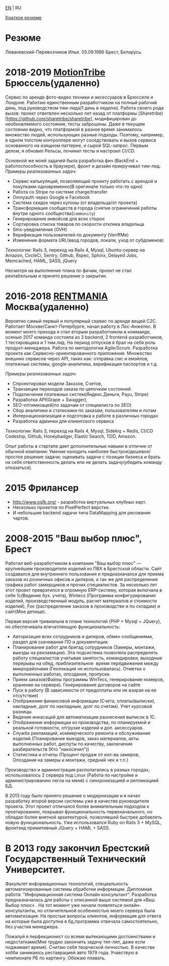 [EN](cv_en.md) | RU

[Краткое резюме](README_ru.md)

# Резюме
Леваневский-Перевозчиков Илья. 05.09.1986 Брест, Беларусь.

# 2018-2019 [MotionTribe](https://motiontribe.io) Брюссель(удаленно)
Сервис по аренде фото-видео техники и аксессуаров в Брюсселе и Лондоне. Работаю единственным разработчиком на полный рабочий день, под руководством тим-лида(1 день в неделю). Работа своего рода вызов: проект ответвлен несколько лет назад от платформы (Sharetribe)[https://github.com/sharetribe/sharetribe], модифицирован до необновляемого состояния, тесты заброшены.
Даже в текущем состоянии видно, что платформой в разное время занималось множество людей, использующих разные подходы. Поэтому, например, в одном толстом контроллере могут соседствовать и вызов сервиса основанного на изящном паттерне, и сырой SQL-запрос. Первым делом, я обновил Рельсы, починил тесты и настроил CI/CD.

Основной же моей задачей была разработка фич (BackEnd + работоспособность в браузере), фронт и дизайн прикручивал тим-лид.
*Примеры реализованных задач:*
  * Сервис калькуляций, позволяющий проекту работать с арендой и покупками одновременно(В оригинале только что-то одно)
  * Работа со Stripe по системе charge/transfer
  * Omnyauth через Google и Facebook
  * Система скидок через купоны (от владельца/от проекта)
  * Трансформация сообществ в города (снятие ограничений работы внутри одного сообщества(`community`)
  * Генерирование инвойсов для всех сторон
  * Сортировка списка товаров по скорости отклика владельца
  * Sms-уведомления (OVH)
  * Верификация пользователей по документу (VeriffMe)
  * Изменение формата URL(ввод городов, локали, уход от субдоменов)

*Технологии:* Rails 3, переход на Rails 4, Mysql, Ubuntu-сервер на Amazon, CircleCi, Sentry, Github, Rspec, Sphinx, Delayed Jobs, Memcached, HAML, SASS, jQuery

Несмотря на выполнение плана по фичам, проект не стал рентабельным и принято решение о закрытии.

# 2016-2018 [RENTMANIA](http://rentmania.com) Москва(удаленно)
Вероятно самый первый и популярный сервис по аренде вещей С2С. Работает Москве/Санкт-Петербурге, начал работу в Лос-Анжелес. В момент моего прихода я стал вторым разработчиком в комманде, осенью 2017 команда состояла из 3 backend, 2 frontend-разработчиков, 1 тестировщика и 1 тим.лид. На период отпусков я брал на себя роль продукт-менеджера. Работа по методологии Agile/Scrum. Разработка проекта как Сервисно-ориентированного приложения. Множество внешних сервисов через API, таких как: отправка смс и емэйлов, платежные системы, google-аналитика, верификация паспортов и т.д.

*Примеры реализованных задач:*
* Спроектировал модели Заказов, Счетов, 
* Транзакции переходов заказа по цепочкам состояний
* Подключение платежных систем(Яндекс.Деньги, Payu, Stripe)
* Разработка API(Grape + Swagger),
* SEO-оптимизацей(по задачам от специалиста по SEO)
* Сбор аналитики и статискики по заказам, пользователям и лотам
* Интернационализация и подготовка к работе в различных городах
* Разработка админки для клиентского сервиса

*Технологии:* Rails 3, переход на Rails 4, Mysql, Sidekiq + Redis, CI/CD Codeship, Github, Honeybadger, Elastic Search, TDD, Amazon.

Опыт работы в стартапе дает дополнительные навыки в отличие от обычной компании: Умение находить наиболее быстрое/дешевое/простое решение задачи; оценивать задачи с позиции бизнеса и брать на себя ответственность делать или не делать задачу(убедить команду отказаться).

# 2015 Фрилансер
* http://www.osfk.org/ - разработка виртуальных клубных карт.
* Несколько проектов по PixelPerfect верстке.
* И небольшие backend задачи типа DataMapping для рисования чартов.

# 2008-2015 "Ваш выбор плюс", Брест
Работал веб-разработчиком в компании "Ваш выбор плюс" — крупнейшем производителе изделий из ПВХ в Брестской области.
Сайт создавался для внутреннего пользования и предназначался для приема заказов из розничных офисов и дилеров, а так же для распределения графика работ замерщиков и прочих специалистов.
За несколько лет этот проект превратился в огромную ERP-систему, которая включала в себя 1с(Ведение бух. учета),
Wintecs (Программа конфигурирования изделий, производственный модуль, расчет материалов и стоимости изделий), Fox (распределение заказов в производстве и по складам) и сайт(Мое детище).

Первая версия тривиальна в плане технологий (PHP + Mysql + JQuery), но обеспечивала впечатляющую функциональность:
* Авторизация всех сотрудников и дилеров, обмен сообщениями, раздел для скачивания ПО и документации.
* Планирование работ для бригад сотрудников (Замеры, монтажи, выезды на рекламации). Эта подсистема позволяла распределять работу специалистов учитывая занятость, командировки, выходные перерывы на обед, приблизительное  время передвижения между микрорайонами (Геолокация не использовалась). Отметки о выполненных работах, опоздания, пропуски.
* Прием заказов(Файлы программы WinTecs, генерирование номеров, хранение на сервере). Генерирование договоров на сайте
* Пуск в работу (В зависимости от предоплаты или не взирая на ее отсутствие)
* Отображение финансовой информации (Счета, оплаты(выписки), накладные, долг по накладным, долг по счетам). Учет курсовой разницы.
* Ведение инкасаций для автоматизации разнесения выписок в 1С.
* Отображение информации из производства, по планируемой и реальной готовности, отгрузке изделий и доп. аксессуаров.
* Служба рекламаций, коммерческого ремонта и обслуживания изделий.(Планирование выездов, заказ материалов, акты выполненных работ, диспуты по качеству, заключения разбирательств (Кто "накосячил"))
* Статистика и отчеты (Процент продаж от кол-ва замеров, Опоздания на замеры и монтажи, средний чек и т.п.)

Производство и администрация располагались в разных городах, использовалось 2 сервера под Linux (Работа по настройке и администрированию легла на меня) с синхронизацией и репликацией БД.


В 2013 году было принято решение о модернизации и я начал разработку второй версии системы уже в качестве руководителя проекта.
Этот проект отличался более внимательным подходом к проетированию, покрывал функциональность первоначального, но обладал более внятной архитектурой, позволявшей быстрее добавлять новую функциональность.
Уже использовался Ruby on Rails 3 + MySQL, фронтэнд примитивный JQuery + HAML + SASS. 


# В 2013 году закончил Брестский Государственный Технический Университет.
Факультет информационных технологий, специальность автоматизированные системы обработки информации.
Дипломная работа: "Информационная система Онлайн консультант".
Разработка предназначалась для работы с описанной выше системой для «Ваш Выбор плюс» . На тот момент уже начали появляться онлайн-консультанты,
но отличительной особенностью моего сервера была автоматизация. На простые вопросы клиентов, информация для ответа на которые была доступна в бд,программа отвечала самостоятельно, без участия менеджера. 

Пожалуй я перфекционист со всеми вытекающими достоинствами и недостатками(Мне трудно закончить задачу тяп-ляп, даже если поджимает время). Считаю себя творческой личностью. В качестве хобби занимаюсь реставрацией авто 1979 года. Учавствую в чемпионате РБ по картингу. Обожаю плавать.

